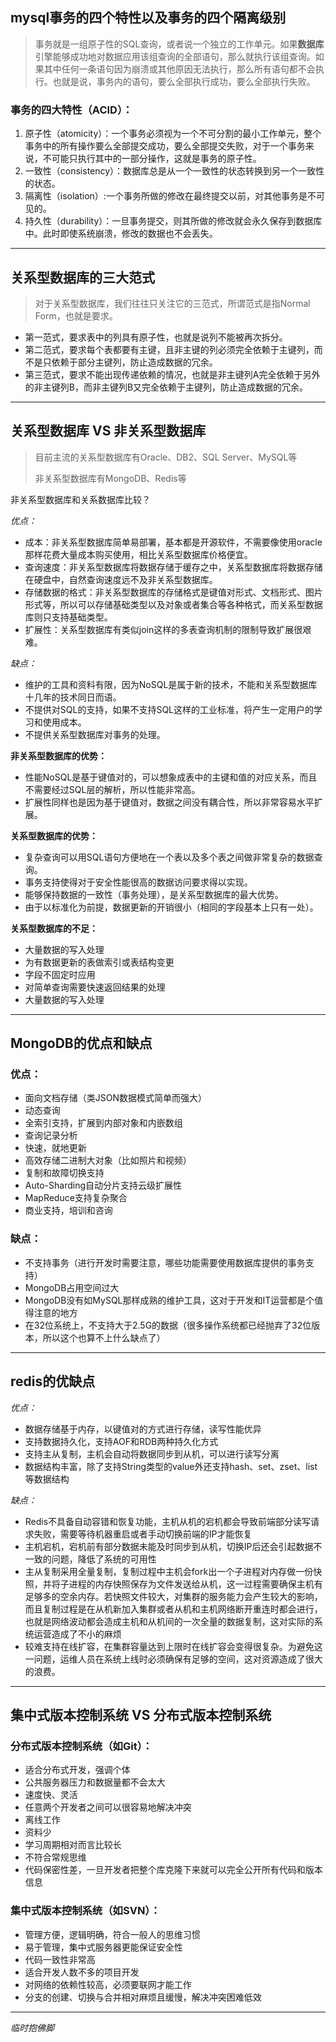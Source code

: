 ## mysql事务的四个特性以及事务的四个隔离级别

> 事务就是一组原子性的SQL查询，或者说一个独立的工作单元。如果**数据库**引擎能够成功地对数据应用该组查询的全部语句，那么就执行该组查询。如果其中任何一条语句因为崩溃或其他原因无法执行，那么所有语句都不会执行。也就是说，事务内的语句，要么全部执行成功，要么全部执行失败。

### 事务的四大特性（ACID）：

1. 原子性（atomicity）：一个事务必须视为一个不可分割的最小工作单元，整个事务中的所有操作要么全部提交成功，要么全部提交失败，对于一个事务来说，不可能只执行其中的一部分操作，这就是事务的原子性。
2. 一致性（consistency）：数据库总是从一个一致性的状态转换到另一个一致性的状态。
3. 隔离性（isolation）:一个事务所做的修改在最终提交以前，对其他事务是不可见的。
4. 持久性（durability）：一旦事务提交，则其所做的修改就会永久保存到数据库中。此时即使系统崩溃，修改的数据也不会丢失。

---

## 关系型数据库的三大范式

> 对于关系型数据库，我们往往只关注它的三范式，所谓范式是指Normal Form，也就是要求。

- 第一范式，要求表中的列具有原子性，也就是说列不能被再次拆分。
- 第二范式，要求每个表都要有主键，且非主键的列必须完全依赖于主键列，而不是只依赖于部分主键列，防止造成数据的冗余。
- 第三范式，要求不能出现传递依赖的情况，也就是非主键列A完全依赖于另外的非主键列B，而非主键列B又完全依赖于主键列，防止造成数据的冗余。

---

## 关系型数据库 VS 非关系型数据库

> 目前主流的关系型数据库有Oracle、DB2、SQL Server、MySQL等
>
> 非关系型数据库有MongoDB、Redis等

非关系型数据库和关系数据库比较？

*优点：*

- 成本：非关系型数据库简单易部署，基本都是开源软件，不需要像使用oracle那样花费大量成本购买使用，相比关系型数据库价格便宜。
- 查询速度：非关系型数据库将数据存储于缓存之中，关系型数据库将数据存储在硬盘中，自然查询速度远不及非关系型数据库。
- 存储数据的格式：非关系型数据库的存储格式是键值对形式、文档形式、图片形式等，所以可以存储基础类型以及对象或者集合等各种格式，而关系型数据库则只支持基础类型。
- 扩展性：关系型数据库有类似join这样的多表查询机制的限制导致扩展很艰难。

*缺点：*

- 维护的工具和资料有限，因为NoSQL是属于新的技术，不能和关系型数据库十几年的技术同日而语。
- 不提供对SQL的支持，如果不支持SQL这样的工业标准，将产生一定用户的学习和使用成本。
- 不提供关系型数据库对事务的处理。

**非关系型数据库的优势：**

- 性能NoSQL是基于键值对的，可以想象成表中的主键和值的对应关系，而且不需要经过SQL层的解析，所以性能非常高。
- 扩展性同样也是因为基于键值对，数据之间没有耦合性，所以非常容易水平扩展。

**关系型数据库的优势：**

- 复杂查询可以用SQL语句方便地在一个表以及多个表之间做非常复杂的数据查询。
- 事务支持使得对于安全性能很高的数据访问要求得以实现。
- 能够保持数据的一致性（事务处理），是关系型数据库的最大优势。
- 由于以标准化为前提，数据更新的开销很小（相同的字段基本上只有一处）。

**关系型数据库的不足：**

- 大量数据的写入处理
- 为有数据更新的表做索引或表结构变更
- 字段不固定时应用
- 对简单查询需要快速返回结果的处理
- 大量数据的写入处理

---

## MongoDB的优点和缺点

### 优点：

- 面向文档存储（类JSON数据模式简单而强大）
- 动态查询
- 全索引支持，扩展到内部对象和内嵌数组
- 查询记录分析
- 快速，就地更新
- 高效存储二进制大对象（比如照片和视频）
- 复制和故障切换支持
- Auto-Sharding自动分片支持云级扩展性
- MapReduce支持复杂聚合
- 商业支持，培训和咨询

### 缺点：

- 不支持事务（进行开发时需要注意，哪些功能需要使用数据库提供的事务支持）
- MongoDB占用空间过大
- MongoDB没有如MySQL那样成熟的维护工具，这对于开发和IT运营都是个值得注意的地方
- 在32位系统上，不支持大于2.5G的数据（很多操作系统都已经抛弃了32位版本，所以这个也算不上什么缺点了）

---

## redis的优缺点

*优点：*

- 数据存储基于内存，以键值对的方式进行存储，读写性能优异
- 支持数据持久化，支持AOF和RDB两种持久化方式
- 支持主从复制，主机会自动将数据同步到从机，可以进行读写分离
- 数据结构丰富，除了支持String类型的value外还支持hash、set、zset、list等数据结构

*缺点：*

- Redis不具备自动容错和恢复功能，主机从机的宕机都会导致前端部分读写请求失败，需要等待机器重启或者手动切换前端的IP才能恢复
- 主机宕机，宕机前有部分数据未能及时同步到从机，切换IP后还会引起数据不一致的问题，降低了系统的可用性
- 主从复制采用全量复制，复制过程中主机会fork出一个子进程对内存做一份快照，并将子进程的内存快照保存为文件发送给从机，这一过程需要确保主机有足够多的空余内存。若快照文件较大，对集群的服务能力会产生较大的影响，而且复制过程是在从机新加入集群或者从机和主机网络断开重连时都会进行，也就是网络波动都会造成主机和从机间的一次全量的数据复制，这对实际的系统运营造成了不小的麻烦
- 较难支持在线扩容，在集群容量达到上限时在线扩容会变得很复杂。为避免这一问题，运维人员在系统上线时必须确保有足够的空间，这对资源造成了很大的浪费。

---

## 集中式版本控制系统 VS 分布式版本控制系统

### 分布式版本控制系统（如Git）：

- 适合分布式开发，强调个体
- 公共服务器压力和数据量都不会太大
- 速度快、灵活
- 任意两个开发者之间可以很容易地解决冲突
- 离线工作
- 资料少
- 学习周期相对而言比较长
- 不符合常规思维
- 代码保密性差，一旦开发者把整个库克隆下来就可以完全公开所有代码和版本信息

### 集中式版本控制系统（如SVN）：

- 管理方便，逻辑明确，符合一般人的思维习惯
- 易于管理，集中式服务器更能保证安全性
- 代码一致性非常高
- 适合开发人数不多的项目开发
- 对网络的依赖性较高，必须要联网才能工作
- 分支的创建、切换与合并相对麻烦且缓慢，解决冲突困难低效

---

*临时抱佛脚*

